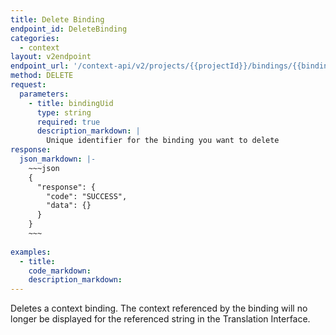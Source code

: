 ```yaml
---
title: Delete Binding
endpoint_id: DeleteBinding
categories:
  - context
layout: v2endpoint
endpoint_url: '/context-api/v2/projects/{{projectId}}/bindings/{{bindingUid}}'
method: DELETE
request:
  parameters:
    - title: bindingUid
      type: string
      required: true
      description_markdown: |
        Unique identifier for the binding you want to delete
response:
  json_markdown: |-
    ~~~json
    {
      "response": {
        "code": "SUCCESS",
        "data": {}
      }
    }
    ~~~
 
examples:
  - title:
    code_markdown:
    description_markdown:
---
```


Deletes a context binding. The context referenced by the binding will no longer be displayed for the referenced string in the Translation Interface.